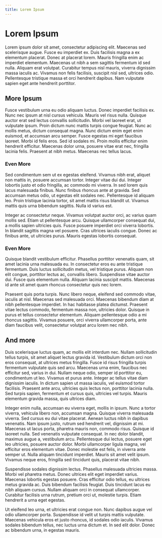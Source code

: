 ```yaml
---
title: Lorem Ipsum
---
```


# Lorem Ipsum

Lorem ipsum dolor sit amet, consectetur adipiscing elit. Maecenas sed scelerisque augue. Fusce eu imperdiet ex. Duis facilisis magna a ex elementum placerat. Donec at placerat lorem. Mauris fringilla enim ac imperdiet elementum. Maecenas ut nibh a sem sagittis fermentum id sed nulla. Aliquam erat volutpat. Curabitur tempus nisl mauris, viverra dignissim massa iaculis ac. Vivamus non felis facilisis, suscipit nisl sed, ultrices odio. Pellentesque tristique massa et orci hendrerit dapibus. Nam vulputate sapien eget ante hendrerit porttitor.

## More Ipsum

Fusce vestibulum urna eu odio aliquam luctus. Donec imperdiet facilisis ex. Nunc nec ipsum at nisl cursus vehicula. Mauris vel risus nulla. Quisque auctor erat sed lectus convallis sollicitudin. Morbi vel laoreet erat, ut vulputate ipsum. Proin dictum nunc mattis turpis congue feugiat. Nunc ac mollis metus, dictum consequat magna. Nunc dictum enim eget enim euismod, et accumsan arcu semper. Fusce egestas mi eget faucibus laoreet. Morbi id felis eros. Sed id sodales mi. Proin mollis efficitur enim hendrerit efficitur. Maecenas dolor urna, posuere vitae erat nec, fringilla lacinia felis. Praesent at nibh metus. Maecenas nec tellus lacus.

### Even More

Sed condimentum sem ut ex egestas eleifend. Vivamus nibh erat, aliquet non mattis in, posuere accumsan tortor. Integer vitae dui dui. Integer lobortis justo et odio fringilla, ac commodo mi viverra. In sed lorem quis lacus malesuada finibus. Nunc finibus rhoncus ante at gravida. Sed accumsan metus odio, ut egestas elit sodales nec. Pellentesque id aliquam leo. Proin tristique lacinia tortor, sit amet mattis risus blandit ut. Vivamus mattis quis urna bibendum sagittis. Nulla id varius est.

Integer ac consectetur neque. Vivamus volutpat auctor orci, ac varius quam mollis sed. Etiam ut pellentesque arcu. Quisque ullamcorper consequat dui, a mollis sapien ultricies quis. Fusce posuere imperdiet orci viverra lobortis. In blandit sagittis magna vel posuere. Cras ultrices iaculis congue. Donec ac finibus ante, ut ultricies purus. Mauris egestas lobortis consequat.

### Even More

Quisque blandit vestibulum efficitur. Phasellus porttitor venenatis quam, sit amet lacinia urna malesuada eu. In consectetur eros eu ante tristique fermentum. Duis luctus sollicitudin metus, vel tristique purus. Aliquam non elit congue, porttitor lectus ac, convallis libero. Suspendisse vitae auctor dui. Fusce quis elementum nulla. Aliquam lacinia suscipit mattis. Maecenas id ante sit amet quam rhoncus consectetur quis nec lorem.

Praesent quis porta turpis. Nunc libero neque, eleifend sed commodo vitae, iaculis at nisl. Maecenas sed malesuada orci. Maecenas bibendum diam at nibh pellentesque imperdiet. In hac habitasse platea dictumst. Praesent vitae lectus commodo, fermentum massa non, ultricies dolor. Quisque in purus et tellus consectetur elementum. Aliquam pellentesque odio a mi rhoncus sagittis. Vivamus posuere, orci viverra ullamcorper porta, ante diam faucibus velit, consectetur volutpat arcu lorem nec nibh.

## And more

Duis scelerisque luctus quam, ac mollis elit interdum nec. Nullam sollicitudin tellus turpis, sit amet aliquet lectus gravida id. Vestibulum dictum orci non eros consequat, at ultrices metus fringilla. Fusce id risus fringilla turpis fermentum vulputate quis sed arcu. Maecenas urna enim, faucibus nec efficitur sed, varius in dui. Nullam neque odio, semper id porttitor eu, condimentum ut leo. Vivamus et purus ante. Integer ac tellus vitae diam dignissim iaculis. In dictum sapien ut massa iaculis, vel euismod tortor facilisis. Praesent ante arcu, ultricies quis lectus non, porttitor lacinia nulla. Sed turpis sapien, fermentum et cursus quis, ultricies vel turpis. Mauris elementum gravida massa, quis ultrices diam.

Integer enim nulla, accumsan eu viverra eget, mollis in ipsum. Nunc a tortor viverra, vehicula libero non, accumsan magna. Quisque viverra malesuada viverra. Sed cursus eu dui vitae placerat. Aenean luctus nibh in dapibus venenatis. Nam ipsum justo, rutrum sed hendrerit vel, dignissim at mi. Maecenas ut lacus porta, pharetra mauris non, commodo risus. Quisque id laoreet nulla. Sed venenatis vulputate consequat. In nec dolor blandit, maximus augue a, vestibulum arcu. Pellentesque dui lectus, posuere eget leo ultricies, posuere auctor dolor. Morbi ullamcorper ligula magna, vel efficitur eros elementum vitae. Donec molestie est felis, in viverra ante semper ut. Nulla aliquam tincidunt imperdiet. Mauris sit amet velit ipsum. Vivamus neque eros, fringilla sed tincidunt quis, placerat vitae nibh.

Suspendisse sodales dignissim lectus. Phasellus malesuada ultricies massa. Morbi vel pharetra metus. Donec ultrices elit eget imperdiet varius. Maecenas lobortis egestas posuere. Cras efficitur odio tellus, eu ultrices metus gravida ac. Duis bibendum facilisis feugiat. Duis tincidunt lacus eu nibh aliquam cursus. Nullam aliquam orci in consequat ullamcorper. Curabitur facilisis urna rutrum, pretium orci ut, molestie turpis. Etiam hendrerit a urna eget egestas.

Ut eleifend leo urna, et ultricies erat congue non. Nunc dapibus augue vel odio ullamcorper porta. Suspendisse id velit ut turpis mattis vulputate. Maecenas vehicula eros et justo rhoncus, id sodales odio iaculis. Vivamus sodales bibendum tellus, nec luctus urna dictum et. In sed elit dolor. Donec ac bibendum urna, in egestas mauris.
